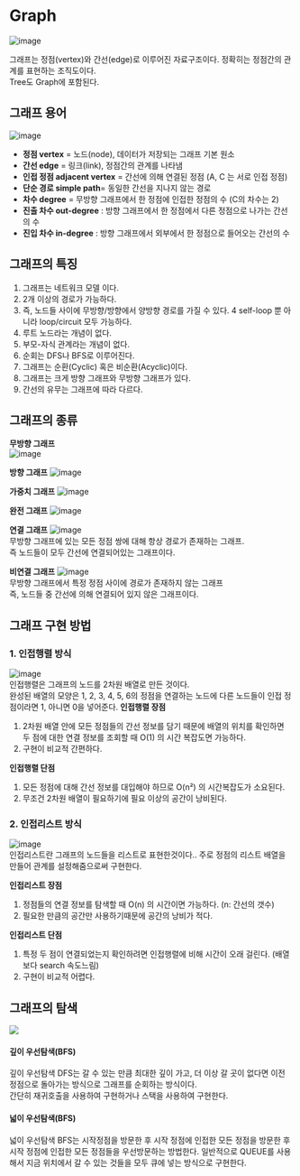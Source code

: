 # Graph
![image](https://user-images.githubusercontent.com/54929520/184068028-712b99ba-5986-4f88-8045-6832af05a57c.png)  

그래프는 정점(vertex)와 간선(edge)로 이루어진 자료구조이다. 정확히는 정점간의 관계를 표현하는 조직도이다.  
Tree도 Graph에 포함된다.  

## 그래프 용어
![image](https://user-images.githubusercontent.com/54929520/184068088-46ec5fbb-a589-482c-870d-ff70047184cc.png)  
- **정점 vertex** = 노드(node), 데이터가 저장되는 그래프 기본 원소  
- **간선 edge** = 링크(link), 정점간의 관계를 나타냄  
- **인접 정점 adjacent vertex** = 간선에 의해 연결된 정점 (A, C 는 서로 인접 정점)  
- **단순 경로 simple path**= 동일한 간선을 지나지 않는 경로  
- **차수 degree** = 무방향 그래프에서 한 정점에 인접한 정점의 수 (C의 차수는 2)  
- **진출 차수 out-degree** : 방향 그래프에서 한 정점에서 다른 정점으로 나가는 간선의 수  
- **진입 차수 in-degree** : 방향 그래프에서 외부에서 한 정점으로 들어오는 간선의 수

## 그래프의 특징
1. 그래프는 네트워크 모델 이다.
2. 2개 이상의 경로가 가능하다.
3. 즉, 노드들 사이에 무방향/방향에서 양방향 경로를 가질 수 있다.
4 self-loop 뿐 아니라 loop/circuit 모두 가능하다.
5. 루트 노드라는 개념이 없다.
6. 부모-자식 관계라는 개념이 없다.
7. 순회는 DFS나 BFS로 이루어진다.
8. 그래프는 순환(Cyclic) 혹은 비순환(Acyclic)이다.
9. 그래프는 크게 방향 그래프와 무방향 그래프가 있다.
10. 간선의 유무는 그래프에 따라 다르다.

## 그래프의 종류
**무방향 그래프**  
![image](https://user-images.githubusercontent.com/54929520/184068394-c3a18567-926f-4e00-8f97-28b9bda3e377.png)

**방향 그래프**
![image](https://user-images.githubusercontent.com/54929520/184068426-554d33a8-f823-4efc-bf32-20626f34dd9f.png)

**가중치 그래프**
![image](https://user-images.githubusercontent.com/54929520/184068436-3323988d-f083-4a89-8e04-6c07531b261c.png)

**완전 그래프**
![image](https://user-images.githubusercontent.com/54929520/184068458-0407974c-06a3-4be6-9813-2570c2fcab80.png)

**연결 그래프**
![image](https://user-images.githubusercontent.com/54929520/184068506-91c0e32a-4431-46b5-bfab-91922ad3024e.png)  
무방향 그래프에 있는 모든 정점 쌍에 대해 항상 경로가 존재하는 그래프.  
즉 노드들이 모두 간선에 연결되어있는 그래프이다.

**비연결 그래프**
![image](https://user-images.githubusercontent.com/54929520/184068586-054c7ba1-96d3-4616-beb2-8f1a23809fb9.png)  
무방향 그래프에서 특정 정점 사이에 경로가 존재하지 않는 그래프  
즉, 노드들 중 간선에 의해 연결되어 있지 않은 그래프이다.  

## 그래프 구현 방법
### 1. 인접행렬 방식
![image](https://user-images.githubusercontent.com/54929520/184068736-51b438a2-e429-483e-bb50-5681b138ca65.png)  
인접행렬은 그래프의 노드를 2차원 배열로 만든 것이다.  
완성된 배열의 모양은 1, 2, 3, 4, 5, 6의 정점을 연결하는 노드에 다른 노드들이 인접 정점이라면 1, 아니면 0을 넣어준다. 
**인접행렬 장점**
1. 2차원 배열 안에 모든 정점들의 간선 정보를 담기 때문에 배열의 위치를 확인하면 두 점에 대한 연결 정보를 조회할 때 O(1) 의 시간 복잡도면 가능하다. 
2. 구현이 비교적 간편하다.


**인접행렬 단점**
1. 모든 정점에 대해 간선 정보를 대입해야 하므로 O(n²) 의 시간복잡도가 소요된다.
2. 무조건 2차원 배열이 필요하기에 필요 이상의 공간이 낭비된다.

### 2. 인접리스트 방식
![image](https://user-images.githubusercontent.com/54929520/184068825-43950c78-73ae-417c-aed3-c3b0da0af3a5.png)  
인접리스트란 그래프의 노드들을 리스트로 표현한것이다.. 주로 정점의 리스트 배열을 만들어 관계를 설정해줌으로써 구현한다. 

**인접리스트 장점**
1. 정점들의 연결 정보를 탐색할 때 O(n) 의 시간이면 가능하다. (n: 간선의 갯수)
2. 필요한 만큼의 공간만 사용하기때문에 공간의 낭비가 적다.

**인접리스트 단점**
1. 특정 두 점이 연결되었는지 확인하려면 인접행렬에 비해 시간이 오래 걸린다. (배열보다 search 속도느림)
2. 구현이 비교적 어렵다.

## 그래프의 탐색
<img src="https://blog.kakaocdn.net/dn/cFgEJ6/btqKmoJkq5a/pwm3O8T4rERuL4wSTrkgnK/img.gif">

#### 깊이 우선탐색(BFS)
깊이 우선탐색 DFS는 갈 수 있는 만큼 최대한 깊이 가고, 더 이상 갈 곳이 없다면 이전 정점으로 돌아가는 방식으로 그래프를 순회하는 방식이다.   
간단히 재귀호출을 사용하여 구현하거나 스택을 사용하여 구현한다. 

#### 넓이 우선탐색(BFS)
넓이 우선탐색 BFS는 시작정점을 방문한 후 시작 정점에 인접한 모든 정점을 방문한 후 시작 정점에 인접한 모든 정점들을 우선방문하는 방법한다. 
일반적으로 QUEUE를 사용해서 지금 위치에서 갈 수 있는 것들을 모두 큐에 넣는 방식으로 구현한다.  
